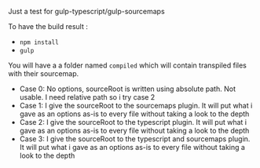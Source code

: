 Just a test for gulp-typescript/gulp-sourcemaps

To have the build result :

- `npm install`
- `gulp`

You will have a a folder named `compiled` which will contain transpiled files with their sourcemap.

- Case 0: No options, sourceRoot is written using absolute path. Not usable. I need relative path so i try case 2
- Case 1: I give the sourceRoot to the sourcemaps plugin. It will put what i gave as an options as-is to every file without taking a look to the depth
- Case 2: I give the sourceRoot to the typescript plugin. It will put what i gave as an options as-is to every file without taking a look to the depth
- Case 3: I give the sourceRoot to the typescript and sourcemaps plugin. It will put what i gave as an options as-is to every file without taking a look to the depth
